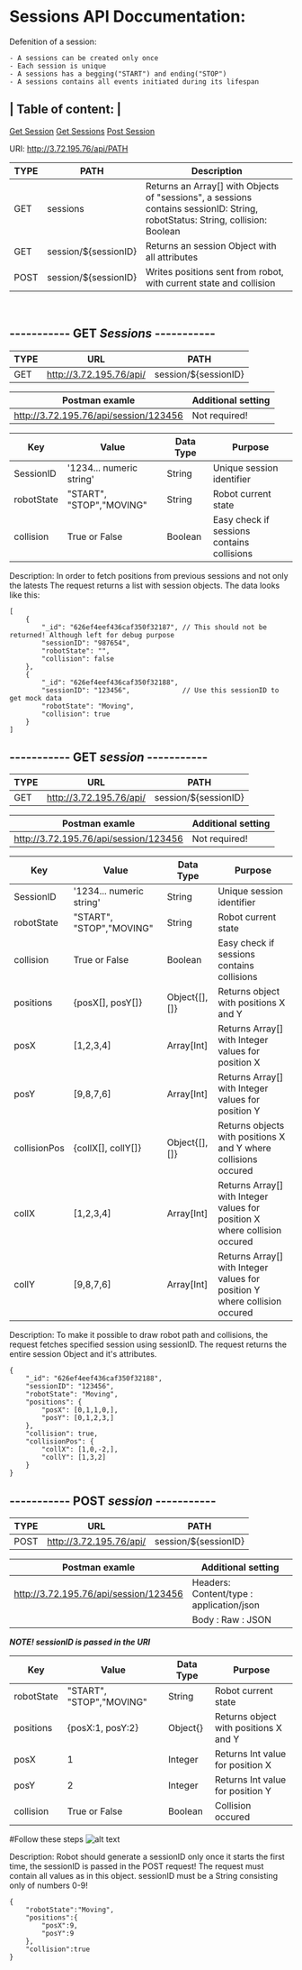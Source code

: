 # Sessions API Doccumentation:

Defenition of a session:

    - A sessions can be created only once
    - Each session is unique
    - A sessions has a begging("START") and ending("STOP")  
    - A sessions contains all events initiated during its lifespan 

| Table of content:  |
------------------------------
[Get Session](#get-session)
[Get Sessions](#get-sessions)
[Post Session](#post-session)

URI: http://3.72.195.76/api/PATH <br>

| TYPE | PATH                 | Description                                                                                                                   |
| ---- | -------------------- | ----------------------------------------------------------------------------------------------------------------------------- |
| GET  | sessions             | Returns an Array[] with Objects of "sessions", a sessions contains sessionID: String, robotStatus: String, collision: Boolean |
| GET  | session/${sessionID} | Returns an session Object with all attributes                                                                                 |
| POST | session/${sessionID} | Writes positions sent from robot, with current state and collision                                                            |

<br>


## ----------- GET *Sessions* -----------

| TYPE | URL                     | PATH                 |
| ---- | ----------------------- | -------------------- |
| GET  | http://3.72.195.76/api/ | session/${sessionID} |

| Postman examle                        | Additional setting |
| ------------------------------------- | ------------------ |
| http://3.72.195.76/api/session/123456 | Not required!      |



| Key        | Value                    | Data Type | Purpose                                    |
| ---------- | ------------------------ | --------- | ------------------------------------------ |
| SessionID  | '1234... numeric string' | String    | Unique session identifier                  |
| robotState | "START", "STOP","MOVING" | String    | Robot current state                        |
| collision  | True or False            | Boolean   | Easy check if sessions contains collisions |

Description: In order to fetch positions from previous sessions and not only the latests
The request returns a list with session objects. The data looks like this: 

```
[
    {
        "_id": "626ef4eef436caf350f32187", // This should not be returned! Although left for debug purpose
        "sessionID": "987654",             
        "robotState": "",                  
        "collision": false                 
    },
    {
        "_id": "626ef4eef436caf350f32188",
        "sessionID": "123456",             // Use this sessionID to get mock data
        "robotState": "Moving",
        "collision": true
    }
]
```


## ----------- GET *session* -----------

| TYPE | URL                     | PATH                 |
| ---- | ----------------------- | -------------------- |
| GET  | http://3.72.195.76/api/ | session/${sessionID} |

| Postman examle                        | Additional setting |
| ------------------------------------- | ------------------ |
| http://3.72.195.76/api/session/123456 | Not required!      |



| Key          | Value                    | Data Type     | Purpose                                                                    |
| ------------ | ------------------------ | ------------- | -------------------------------------------------------------------------- |
| SessionID    | '1234... numeric string' | String        | Unique session identifier                                                  |
| robotState   | "START", "STOP","MOVING" | String        | Robot current state                                                        |
| collision    | True or False            | Boolean       | Easy check if sessions contains collisions                                 |
| positions    | {posX[], posY[]}         | Object{[],[]} | Returns object with positions X and Y                                      |
| posX         | [1,2,3,4]                | Array[Int]    | Returns Array[] with Integer values for position X                         |
| posY         | [9,8,7,6]                | Array[Int]    | Returns Array[] with Integer values for position Y                         |
| collisionPos | {collX[], collY[]}       | Object{[],[]} | Returns objects with positions X and Y where collisions occured            |
| collX        | [1,2,3,4]                | Array[Int]    | Returns Array[] with Integer values for position X where collision occured |
| collY        | [9,8,7,6]                | Array[Int]    | Returns Array[] with Integer values for position Y where collision occured |

Description: To make it possible to draw robot path and collisions, the request fetches specified session using sessionID.
The request returns the entire session Object and it's attributes.

```
{
    "_id": "626ef4eef436caf350f32188",  
    "sessionID": "123456",              
    "robotState": "Moving",             
    "positions": {                      
        "posX": [0,1,1,0,],             
        "posY": [0,1,2,3,]              
    },
    "collision": true,                  
    "collisionPos": {                   
        "collX": [1,0,-2,],             
        "collY": [1,3,2]                
    }
}
```

## ----------- POST *session* -----------

| TYPE | URL                     | PATH                 |
| ---- | ----------------------- | -------------------- |
| POST | http://3.72.195.76/api/ | session/${sessionID} |

| Postman examle                        | Additional setting                       |
| ------------------------------------- | ---------------------------------------- |
| http://3.72.195.76/api/session/123456 | Headers: Content/type : application/json |
|                                       | Body : Raw : JSON                        |

***NOTE! sessionID is passed in the URI***

| Key        | Value                    | Data Type | Purpose                               |
| ---------- | ------------------------ | --------- | ------------------------------------- |
| robotState | "START", "STOP","MOVING" | String    | Robot current state                   |
| positions  | {posX:1, posY:2}         | Object{}  | Returns object with positions X and Y |
| posX       | 1                        | Integer   | Returns Int value for position X      |
| posY       | 2                        | Integer   | Returns Int value for position Y      |
| collision  | True or False            | Boolean   | Collision occured                     |


#Follow these steps
![alt text](https://github.com/IMS-Team6/IMS_SBackend/blob/main/Wiki/media/postman_01.png)

Description: Robot should generate a sessionID only once it starts the first time, the sessionID is passed in the POST request!
The request must contain all values as in this object. sessionID must be a String consisting only of numbers 0-9!

```
{   
    "robotState":"Moving",      
    "positions":{               
        "posX":9,              
        "posY":9               
    },
    "collision":true           
}
```
